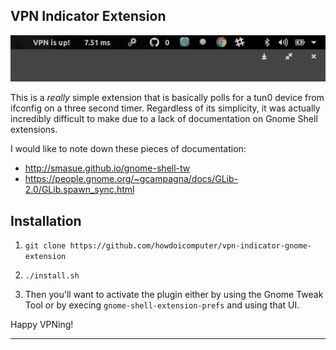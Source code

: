 ## VPN Indicator Extension

![alt tag](demo.png)

This is a *really* simple extension that is basically polls for a tun0 device from ifconfig on a three second timer. Regardless of its simplicity, it was actually incredibly difficult to make due to a lack of documentation on Gnome Shell extensions.

I would like to note down these pieces of documentation:

* http://smasue.github.io/gnome-shell-tw
* https://people.gnome.org/~gcampagna/docs/GLib-2.0/GLib.spawn_sync.html

## Installation

1. `git clone https://github.com/howdoicomputer/vpn-indicator-gnome-extension`
2. `./install.sh`

3. Then you'll want to activate the plugin either by using the Gnome Tweak Tool or by execing `gnome-shell-extension-prefs` and using that UI.

Happy VPNing!

---
